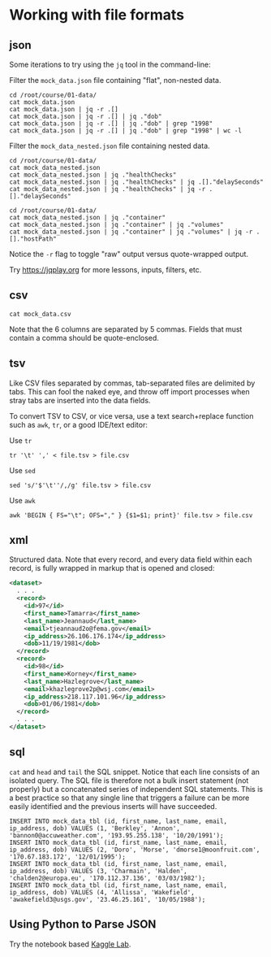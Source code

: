 # Working with file formats

## json

Some iterations to try using the `jq` tool in the command-line:

Filter the `mock_data.json` file containing "flat", non-nested data.
```
cd /root/course/01-data/
cat mock_data.json
cat mock_data.json | jq -r .[]
cat mock_data.json | jq -r .[] | jq ."dob"
cat mock_data.json | jq -r .[] | jq ."dob" | grep "1998"
cat mock_data.json | jq -r .[] | jq ."dob" | grep "1998" | wc -l
```

Filter the `mock_data_nested.json` file containing nested data.
```
cd /root/course/01-data/
cat mock_data_nested.json
cat mock_data_nested.json | jq ."healthChecks"
cat mock_data_nested.json | jq ."healthChecks" | jq .[]."delaySeconds"
cat mock_data_nested.json | jq ."healthChecks" | jq -r .[]."delaySeconds"
```

```
cd /root/course/01-data/
cat mock_data_nested.json | jq ."container"
cat mock_data_nested.json | jq ."container" | jq ."volumes"
cat mock_data_nested.json | jq ."container" | jq ."volumes" | jq -r .[]."hostPath"
```

Notice the `-r` flag to toggle "raw" output versus quote-wrapped output.

Try https://jqplay.org for more lessons, inputs, filters, etc.

## csv

```
cat mock_data.csv
```

Note that the 6 columns are separated by 5 commas. Fields that must contain a comma should be quote-enclosed.

## tsv

Like CSV files separated by commas, tab-separated files are delimited by tabs. This can fool the naked eye, and throw off import
processes when stray tabs are inserted into the data fields.

To convert TSV to CSV, or vice versa, use a text search+replace function such as `awk`, `tr`, or a good IDE/text editor:

Use `tr`
```
tr '\t' ',' < file.tsv > file.csv
```

Use `sed`
```
sed 's/'$'\t''/,/g' file.tsv > file.csv
```

Use `awk`
```
awk 'BEGIN { FS="\t"; OFS="," } {$1=$1; print}' file.tsv > file.csv
```

## xml

Structured data. Note that every record, and every data field within each record, is fully wrapped in markup that is opened and closed:

```xml
<dataset>
  . . .
  <record>
    <id>97</id>
    <first_name>Tamarra</first_name>
    <last_name>Jeannaud</last_name>
    <email>tjeannaud2o@fema.gov</email>
    <ip_address>26.106.176.174</ip_address>
    <dob>11/19/1981</dob>
  </record>
  <record>
    <id>98</id>
    <first_name>Korney</first_name>
    <last_name>Hazlegrove</last_name>
    <email>khazlegrove2p@wsj.com</email>
    <ip_address>218.117.101.96</ip_address>
    <dob>01/06/1981</dob>
  </record>
  . . .
</dataset>
```

## sql

`cat` and `head` and `tail` the SQL snippet. Notice that each line consists of an isolated query.
The SQL file is therefore not a bulk insert statement (not properly) but a concatenated series of independent
SQL statements. This is a best practice so that any single line that triggers a failure can be more
easily identified and the previous inserts will have succeeded.

```
INSERT INTO mock_data_tbl (id, first_name, last_name, email, ip_address, dob) VALUES (1, 'Berkley', 'Annon', 'bannon0@accuweather.com', '193.95.255.138', '10/20/1991');
INSERT INTO mock_data_tbl (id, first_name, last_name, email, ip_address, dob) VALUES (2, 'Doro', 'Morse', 'dmorse1@moonfruit.com', '170.67.183.172', '12/01/1995');
INSERT INTO mock_data_tbl (id, first_name, last_name, email, ip_address, dob) VALUES (3, 'Charmain', 'Halden', 'chalden2@europa.eu', '170.112.37.136', '03/03/1982');
INSERT INTO mock_data_tbl (id, first_name, last_name, email, ip_address, dob) VALUES (4, 'Allissa', 'Wakefield', 'awakefield3@usgs.gov', '23.46.25.161', '10/05/1988');
```

## Using Python to Parse JSON

Try the notebook based [Kaggle Lab](https://www.kaggle.com/nealmagee/parsing-json).
